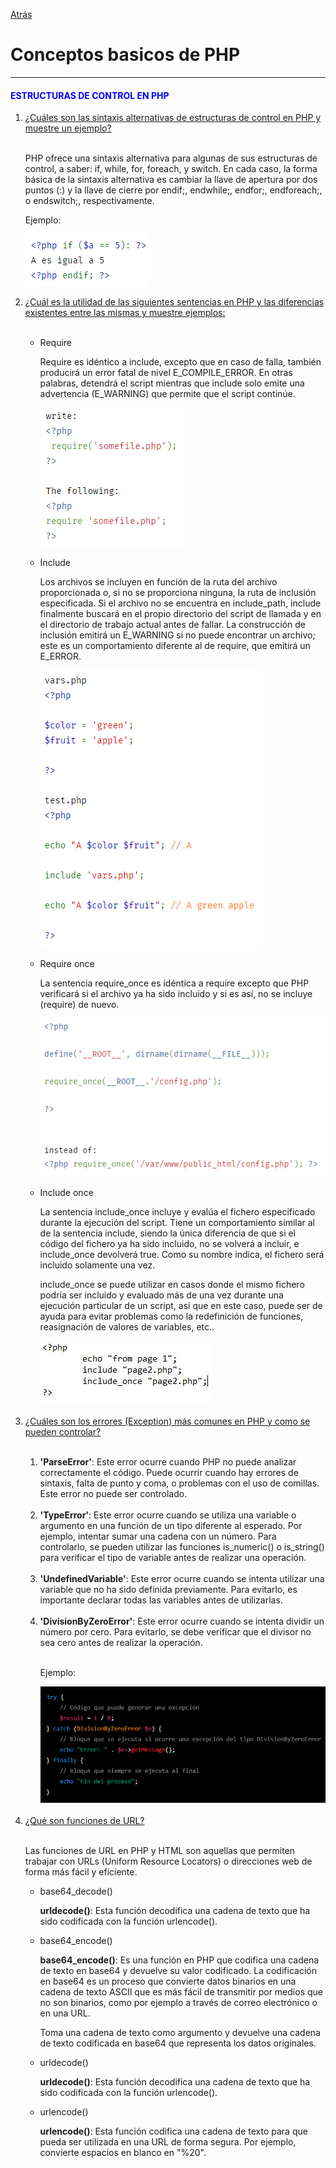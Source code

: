 <?php

include_once("../php/plantilla_cabeza.php");

?>

<a href="../index.php">Atrás</a>
<h1>Conceptos basicos de PHP</h1>
<hr>
<h4 style="color:blue">ESTRUCTURAS DE CONTROL EN PHP</h4>
<ol>
    <li><a href="#">¿Cuáles son las sintaxis alternativas de estructuras de control en PHP y muestre un 
    ejemplo?</a></li></br>
    <P>PHP ofrece una sintaxis alternativa para algunas de sus estructuras de control, a saber: if, while, for, foreach, y switch. En cada caso, la forma básica de la sintaxis alternativa es cambiar la llave de apertura por dos puntos (:) y la llave de cierre por endif;, endwhile;, endfor;, endforeach;, o endswitch;, respectivamente.</P>
    <P>Ejemplo:</P>
    <p><img src="../IMG/Basic concept.PNG" alt=""></p>
    <li><a href="#">¿Cuál es la utilidad de las siguientes sentencias en PHP y las diferencias existentes entre 
    las mismas y muestre ejemplos:</a></li></br>
    <ul><li>Require</li>
    <p>Require es idéntico a include, excepto que en caso de falla, también producirá un error fatal de nivel E_COMPILE_ERROR. En otras palabras, detendrá el script mientras que include solo emite una advertencia (E_WARNING) que permite que el script continúe.</p>
    <img src="../IMG/Require.PNG" alt="">
    </ul>
    <ul><li>Include</li>
    <p>Los archivos se incluyen en función de la ruta del archivo proporcionada o, si no se proporciona ninguna, la ruta de inclusión especificada. Si el archivo no se encuentra en include_path, include finalmente buscará en el propio directorio del script de llamada y en el directorio de trabajo actual antes de fallar. La construcción de inclusión emitirá un E_WARNING si no puede encontrar un archivo; este es un comportamiento diferente al de require, que emitirá un E_ERROR.</p>
    <img src="../IMG/include.PNG" alt="">
    </ul>
    <ul><li>Require once</li>
    <p>La sentencia require_once es idéntica a require excepto que PHP verificará si el archivo ya ha sido incluido y si es así, no se incluye (require) de nuevo.</p>
    <img src="../IMG/Requiere One.PNG" alt="">
    </ul>
    <ul><li>Include once</li>
    <p>La sentencia include_once incluye y evalúa el fichero especificado durante la ejecución del script. Tiene un comportamiento similar al de la sentencia include, siendo la única diferencia de que si el código del fichero ya ha sido incluido, no se volverá a incluir, e include_once devolverá true. Como su nombre indica, el fichero será incluido solamente una vez.</p>
    <p>include_once se puede utilizar en casos donde el mismo fichero podría ser incluido y evaluado más de una vez durante una ejecución particular de un script, así que en este caso, puede ser de ayuda para evitar problemas como la redefinición de funciones, reasignación de valores de variables, etc..</p>
    <img src="../IMG/Include Once.PNG" alt="">
    </ul>
    </br>
    <li><a href="#">¿Cuáles son los errores (Exception) más comunes en PHP y como se pueden controlar?</a></li></br>
        <ol>
            <li><b>'ParseError'</b>: Este error ocurre cuando PHP no puede analizar correctamente el código. Puede ocurrir cuando hay errores de sintaxis, falta de punto y coma, o problemas con el uso de comillas. Este error no puede ser controlado.</li>
            <br>
            <li><b>'TypeError'</b>: Este error ocurre cuando se utiliza una variable o argumento en una función de un tipo diferente al esperado. Por ejemplo, intentar sumar una cadena con un número. Para controlarlo, se pueden utilizar las funciones is_numeric() o is_string() para verificar el tipo de variable antes de realizar una operación.</li>
            <br>
            <li><b>'UndefinedVariable'</b>: Este error ocurre cuando se intenta utilizar una variable que no ha sido definida previamente. Para evitarlo, es importante declarar todas las variables antes de utilizarlas.</li>
            <br>
            <li><b>'DivisionByZeroError'</b>: Este error ocurre cuando se intenta dividir un número por cero. Para evitarlo, se debe verificar que el divisor no sea cero antes de realizar la operación.</li>
            <br>
            <p>Ejemplo:</p>
            <img src="../IMG/ERROR.PNG" alt="">
        </ol>
        <br>
    <li><a href="#">¿Qué son funciones de URL?</a></li><br>
    <p>Las funciones de URL en PHP y HTML son aquellas que permiten trabajar con URLs (Uniform Resource Locators) o direcciones web de forma más fácil y eficiente.</p>
    <ul><li>base64_decode()</li>
    <p><b>urldecode()</b>: Esta función decodifica una cadena de texto que ha sido codificada con la función urlencode().</p>
    </ul>
    <ul><li>base64_encode()</li>
    <p><b>base64_encode()</b>: Es una función en PHP que codifica una cadena de texto en base64 y devuelve su valor codificado. La codificación en base64 es un proceso que convierte datos binarios en una cadena de texto ASCII que es más fácil de transmitir por medios que no son binarios, como por ejemplo a través de correo electrónico o en una URL.</p>
    <p>Toma una cadena de texto como argumento y devuelve una cadena de texto codificada en base64 que representa los datos originales.</p>
    </ul>
    <ul><li>urldecode()</li>
    <p><b>urldecode()</b>: Esta función decodifica una cadena de texto que ha sido codificada con la función urlencode().</p>
    </ul>
    <ul><li>urlencode()</li>
    <p><b>urlencode()</b>: Esta función codifica una cadena de texto para que pueda ser utilizada en una URL de forma segura. Por ejemplo, convierte espacios en blanco en "%20".</p>
    </ul>
    </br>
</ol>

<?php 
include_once("../php/plantilla_pie.php")
?>